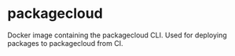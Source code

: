 # packagecloud

Docker image containing the packagecloud CLI. Used for deploying packages to packagecloud from CI.
